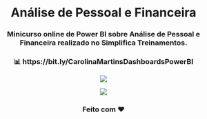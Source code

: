 <div align="center">
  <h1>Análise de Pessoal e Financeira</h1>
</div>
<h3 align="center">Minicurso online de Power BI sobre Análise de Pessoal e Financeira realizado no Simplifica Treinamentos.</h3>
<h3 align="center"> 📊 https://bit.ly/CarolinaMartinsDashboardsPowerBI </h3>
<p align="center"><img src="analisedepessoalefinanceiro.PNG"/></p>
<p align="center"><img src="analisefinanceira.PNG"/></p>
<h3 align="center">Feito com ❤️ </h3>
